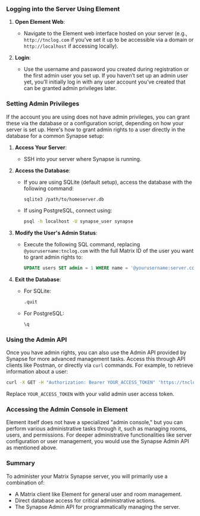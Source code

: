 ### Logging into the Server Using Element

1. **Open Element Web**:
   - Navigate to the Element web interface hosted on your server (e.g., `http://tnclog.com` if you've set it up to be accessible via a domain or `http://localhost` if accessing locally).

2. **Login**:
   - Use the username and password you created during registration or the first admin user you set up. If you haven’t set up an admin user yet, you’ll initially log in with any user account you’ve created that can be granted admin privileges later.

### Setting Admin Privileges

If the account you are using does not have admin privileges, you can grant these via the database or a configuration script, depending on how your server is set up. Here's how to grant admin rights to a user directly in the database for a common Synapse setup:

1. **Access Your Server**:
   - SSH into your server where Synapse is running.

2. **Access the Database**:
   - If you are using SQLite (default setup), access the database with the following command:
     ```bash
     sqlite3 /path/to/homeserver.db
     ```
   - If using PostgreSQL, connect using:
     ```bash
     psql -h localhost -U synapse_user synapse
     ```

3. **Modify the User's Admin Status**:
   - Execute the following SQL command, replacing `@yourusername:tnclog.com` with the full Matrix ID of the user you want to grant admin rights to:
     ```sql
     UPDATE users SET admin = 1 WHERE name = '@yourusername:server.com';
     ```

4. **Exit the Database**:
   - For SQLite:
     ```bash
     .quit
     ```
   - For PostgreSQL:
     ```bash
     \q
     ```

### Using the Admin API

Once you have admin rights, you can also use the Admin API provided by Synapse for more advanced management tasks. Access this through API clients like Postman, or directly via `curl` commands. For example, to retrieve information about a user:

```bash
curl -X GET -H "Authorization: Bearer YOUR_ACCESS_TOKEN" 'https://tnclog.com/_synapse/admin/v1/users/@username:tnclog.com'
```

Replace `YOUR_ACCESS_TOKEN` with your valid admin user access token.

### Accessing the Admin Console in Element

Element itself does not have a specialized "admin console," but you can perform various administrative tasks through it, such as managing rooms, users, and permissions. For deeper administrative functionalities like server configuration or user management, you would use the Synapse Admin API as mentioned above.

### Summary

To administer your Matrix Synapse server, you will primarily use a combination of:
- A Matrix client like Element for general user and room management.
- Direct database access for critical administrative actions.
- The Synapse Admin API for programmatically managing the server.
